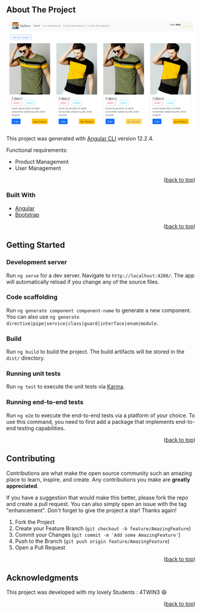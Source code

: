 <!-- ABOUT THE PROJECT -->
## About The Project
<img src="https://github.com/badi3a/ProjectAngularV12/blob/main/demo.PNG" alt="demo">

This project was generated with [Angular CLI](https://github.com/angular/angular-cli) version 12.2.4.


Functional requirements:
* Product Management
* User Management



<p align="right">(<a href="#top">back to top</a>)</p>



### Built With

* [Angular](https://angular.io/)
* [Bootstrap](https://getbootstrap.com)


<p align="right">(<a href="#top">back to top</a>)</p>



<!-- GETTING STARTED -->
## Getting Started

### Development server

Run `ng serve` for a dev server. Navigate to `http://localhost:4200/`. The app will automatically reload if you change any of the source files.

### Code scaffolding

Run `ng generate component component-name` to generate a new component. You can also use `ng generate directive|pipe|service|class|guard|interface|enum|module`.

### Build

Run `ng build` to build the project. The build artifacts will be stored in the `dist/` directory.

### Running unit tests

Run `ng test` to execute the unit tests via [Karma](https://karma-runner.github.io).

### Running end-to-end tests

Run `ng e2e` to execute the end-to-end tests via a platform of your choice. To use this command, you need to first add a package that implements end-to-end testing capabilities.


<p align="right">(<a href="#top">back to top</a>)</p>



<!-- CONTRIBUTING -->
## Contributing

Contributions are what make the open source community such an amazing place to learn, inspire, and create. Any contributions you make are **greatly appreciated**.

If you have a suggestion that would make this better, please fork the repo and create a pull request. You can also simply open an issue with the tag "enhancement".
Don't forget to give the project a star! Thanks again!

1. Fork the Project
2. Create your Feature Branch (`git checkout -b feature/AmazingFeature`)
3. Commit your Changes (`git commit -m 'Add some AmazingFeature'`)
4. Push to the Branch (`git push origin feature/AmazingFeature`)
5. Open a Pull Request

<p align="right">(<a href="#top">back to top</a>)</p>


<!-- ACKNOWLEDGMENTS -->
## Acknowledgments

This project was developed with my lovely Students : 4TWIN3 :smile:


<p align="right">(<a href="#top">back to top</a>)</p>
